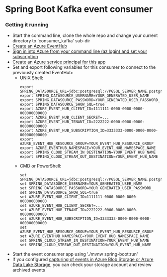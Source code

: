 # Spring Boot Kafka event consumer

### Getting it running
* Start the command line, clone the whole repo and change your current directory to 'consumer_kafka' sub-dir
* [Create an Azure EventHub](https://docs.microsoft.com/en-us/azure/developer/java/spring-framework/configure-spring-cloud-stream-binder-java-app-kafka-azure-event-hub#create-an-azure-event-hub-using-the-azure-portal)
* [Sign in into Azure from your command line (az login) and set your subscription](https://docs.microsoft.com/en-us/azure/developer/java/spring-framework/configure-spring-cloud-stream-binder-java-app-kafka-azure-event-hub#sign-in-to-azure-and-set-your-subscription)
* [Create an Azure service principal for this app](https://docs.microsoft.com/en-us/azure/developer/java/spring-framework/configure-spring-cloud-stream-binder-java-app-kafka-azure-event-hub#create-a-service-principal)
* Set and export following variables for this consumer to connect to the previously created EventHub:
    * UNIX Shell:
      ```
      export SPRING_DATASOURCE_URL=jdbc:postgresql://PGSQL_SERVER_NAME.postgres.database.azure.com:5432/PGSQL_DATABASE_NAME
      export SPRING_DATASOURCE_USERNAME=YOUR_GENERATED_USER_NAME
      export SPRING_DATASOURCE_PASSWORD=YOUR_GENERATED_USER_PASSWORD_
      export SPRING_DATASOURCE_SHOW_SQL=true
      export AZURE_EVENT_HUB_CLIENT_ID=1111111-0000-0000-0000-000000000000
      export AZURE_EVENT_HUB_CLIENT_SECRET=...
      export AZURE_EVENT_HUB_TENANT_ID=2222222-0000-0000-0000-000000000000
      export AZURE_EVENT_HUB_SUBSCRIPTION_ID=3333333-0000-0000-0000-000000000000
      export AZURE_EVENT_HUB_RESOURCE_GROUP=YOUR_EVENT_HUB_RESOURCE_GROUP
      export AZURE_EVENTHUB_NAMESPACE=YOUR_EVENT_HUB_NAMESPACE_NAME
      export SPRING_CLOUD_STREAM_IN_DESTINATION=YOUR_EVENT_HUB_NAME
      export SPRING_CLOUD_STREAM_OUT_DESTINATION=YOUR_EVENT_HUB_NAME
      ```
    * CMD or PowerShell:
      ```
      set SPRING_DATASOURCE_URL=jdbc:postgresql://PGSQL_SERVER_NAME.postgres.database.azure.com:5432/PGSQL_DATABASE_NAME
      set SPRING_DATASOURCE_USERNAME=YOUR_GENERATED_USER_NAME
      set SPRING_DATASOURCE_PASSWORD=YOUR_GENERATED_USER_PASSWORD_
      set SPRING_DATASOURCE_SHOW_SQL=true
      set AZURE_EVENT_HUB_CLIENT_ID=1111111-0000-0000-0000-000000000000
      set AZURE_EVENT_HUB_CLIENT_SECRET=...
      set AZURE_EVENT_HUB_TENANT_ID=2222222-0000-0000-0000-000000000000
      set AZURE_EVENT_HUB_SUBSCRIPTION_ID=3333333-0000-0000-0000-000000000000
      set AZURE_EVENT_HUB_RESOURCE_GROUP=YOUR_EVENT_HUB_RESOURCE_GROUP
      set AZURE_EVENTHUB_NAMESPACE=YOUR_EVENT_HUB_NAMESPACE_NAME
      set SPRING_CLOUD_STREAM_IN_DESTINATION=YOUR_EVENT_HUB_NAME
      set SPRING_CLOUD_STREAM_OUT_DESTINATION=YOUR_EVENT_HUB_NAME
      ```
* Start the event consumer app using './mvnw spring-boot:run'
* If you configured [capturing of events in Azure Blob Storage or Azure Data Lake Storage](https://docs.microsoft.com/en-us/azure/event-hubs/event-hubs-capture-overview), you can check your storage account and review archived events

